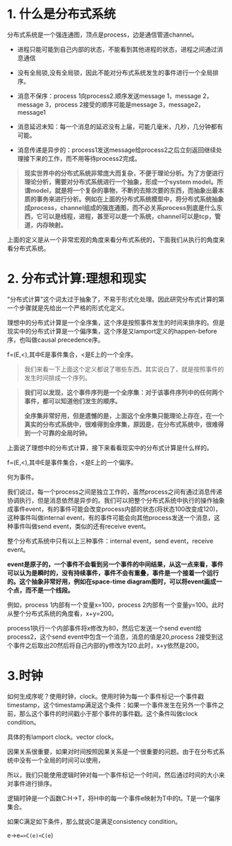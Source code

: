 # 1. 什么是分布式系统

 分布式系统是一个强连通图，顶点是process，边是通信管道channel。

* 进程只能可能到自己内部的状态，不能看到其他进程的状态，进程之间通过消息通信

* 没有全局锁,没有全局锁，因此不能对分布式系统发生的事件进行一个全局排序。
* 消息不保序：process 1向process2.顺序发送message 1，message 2，message 3，process 2接受的顺序可能是message 3，message2，message1
* 消息延迟未知：每一个消息的延迟没有上届，可能几毫米，几秒，几分钟都有可能。
* 消息传递是异步的：process1发送message给process2之后立刻返回继续处理接下来的工作，而不用等待process2完成。



> **现实世界中的分布式系统非常庞大而复杂，不便于理论分析。为了方便进行理论分析，需要对分布式系统进行一个抽象，形成一个system model。所谓model，就是将一个复杂的事物，不断的去除次要的东西，而抽象出最本质的事务来进行分析。例如在上面的分布式系统模型中，将分布式系统抽象成process，channel组成的强连通图，而不必关系process到底是什么东西，它可以是线程，进程，甚至可以是一个系统，channel可以是tcp，管道，内存映射。**



上面的定义是从一个非常宏观的角度来看分布式系统的，下面我们从执行的角度来看分布式系统。

# 2. 分布式计算:理想和现实

"分布式计算"这个词太过于抽象了，不易于形式化处理。因此研究分布式计算的第一个步骤就是先给出一个严格的形式化定义。

理想中的分布式计算是一个全序集，这个序是按照事件发生的时间来排序的。但是现实中的分布式计算是一个偏序集，这个序是又lamport定义的happen-before序，也叫做causal precedence序。



f=\(E,&lt;\),其中E是事件集合，&lt;是E上的一个全序。

>

> 我们来看一下上面这个定义都说了哪些东西。其实说白了，就是按照事件的发生时间排成一个序列。

> **我们可以发现，这个事件序列是一个全序集：对于该事件序列中的任何两个事件，都可以知道他们发生的顺序。**
>
> **全序集非常好用，但是遗憾的是，上面这个全序集只能理论上存在，在一个真实的分布式系统中，很难得到全序集，原因是，在分布式系统中，很难得到一个可靠的全局时钟。**



上面说了理想中的分布式计算，接下来看看现实中的分布式计算是什么样的。

   f=\(E,&lt;\),其中E是事件集合，&lt;是E上的一个偏序。





何为事件。

我们说过，每一个process之间是独立工作的，虽然process之间有通过消息传递协调执行，但是消息依然是异步的。我们可以把整个分布式系统中执行的操作抽象成事件event，有的事件可能会改变process内部的状态\(将状态100改变成120\)，这种事件叫做internal event，有的事件可能会向其他process发送一个消息，这种事件叫做send event，类似的还有receive event。

整个分布式系统中只有以上三种事件：internal event，send event，receive event。



**event是原子的，一个事件不会看到另一个事件的中间结果，从这一点来看，事件可以认为是瞬时的，没有持续事件，事件不会有重叠，事件是一个接着一个运行的。这个抽象非常好用，例如在space-time diagram图时，可以将event画成一个点，而不是一个线段。**



例如，process 1内部有一个变量x=100，process 2内部有一个变量y=100。此时从整个分布式系统的角度看，x+y=200。

process1执行一个内部事件将x修改为80，然后它发送一个send event给process2，这个send event中包含一个消息，消息的值是20,process 2接受到这个事件之后取出20然后将自己内部的y修改为120.此时，x+y依然是200。

# 3.时钟

如何生成序呢？使用时钟，clock。使用时钟为每一个事件标记一个事件戳timestamp，这个timestamp满足这个条件：如果一个事件发生在另外一个事件之前，那么这个事件的时间戳小于那个事件的事件戳。这个条件叫做clock condition。



具体的有lamport clock。vector clock。



因果关系很重要，如果对时间按照因果关系是一个很重要的问题。由于在分布式系统中没有一个全局的时间可以使用，

所以，我们只能使用逻辑时钟对每一个事件标记一个时间，然后通过时间的大小来对事件进行排序。



逻辑时钟是一个函数C:H-&gt;T，将H中的每一个事件e映射为T中的t。T是一个偏序集合。

如果C满足如下条件，那么就说C是满足consistency condition。

e-&gt;e`=>C(e)<C(e`\)


